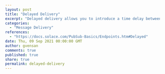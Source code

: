 ```yaml
---
layout: post
title: "Delayed Delivery"
excerpt: "Delayed delivery allows you to introduce a time delay between the time when a message is published to the event broker and the time when that message is delivered to a consumer. The delivery delay time is a configurable endpoint attribute. This allows a single message to be delivered to different consumers with different time delays."
categories:
  - "Message Delivery"
references:
  - "https://docs.solace.com/PubSub-Basics/Endpoints.htm#Delayed"
date: Thu, 09 Sep 2021 00:00:00 GMT
author: gvensan
comments: true
published: true
share: true
permalink: delayed-delivery
---
```

